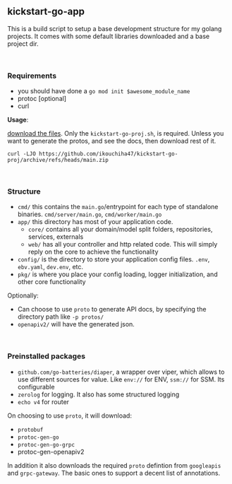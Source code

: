 ## kickstart-go-app

This is a build script to setup a base development structure for my golang
projects. It comes with some default libraries downloaded and a base project
dir.

<br/>

### Requirements

- you should have done a `go mod init $awesome_module_name`
- protoc [optional]
- curl


**Usage**:

[download the files](https://github.com/ikouchiha47/kickstart-go-proj/archive/refs/heads/main.zip). Only the `kickstart-go-proj.sh`, is
required. Unless you want to generate the protos, and see the docs, then
download rest of it.

```shell
curl -LJO https://github.com/ikouchiha47/kickstart-go-proj/archive/refs/heads/main.zip
```

<br/>

### Structure

- `cmd/` this contains the `main.go`/entrypoint for each type of standalone
  binaries. `cmd/server/main.go`, `cmd/worker/main.go`
- `app/` this directory has most of your application code.
    - `core/` contains all your domain/model split folders, repositories,
      services, externals
    - `web/` has all your controller and http related code. This will simply
      reply on the core to achieve the functionality
- `config/` is the directory to store your application config files. `.env`,
  `ebv.yaml`, `dev.env`, etc.
- `pkg/` is where you place your config loading, logger initialization, and
  other core functionality 

Optionally:

- Can choose to use `proto` to generate API docs, by specifying the directory
  path like `-p protos/`
- `openapiv2/` will have the generated json.


<br/>

### Preinstalled packages

- `github.com/go-batteries/diaper`, a wrapper over viper, which allows to use
  different sources for value. Like `env://` for ENV, `ssm://` for SSM. Its
  configurable
- `zerolog` for logging. It also has some structured logging
- `echo v4` for router

On choosing to use `proto`, it will download:
- `protobuf`
- `protoc-gen-go`
- `protoc-gen-go-grpc`
- protoc-gen-openapiv2

In addition it also downloads the required `proto` defintion from `googleapis`
and `grpc-gateway`. The basic ones to support a decent list of annotations.


